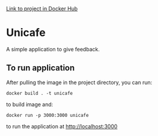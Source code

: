 [Link to project in Docker Hub](https://hub.docker.com/r/hannajan/unicafe)

# Unicafe

A simple application to give feedback.

## To run application

After pulling the image in the project directory, you can run:

`docker build . -t unicafe`

to build image and:

`docker run -p 3000:3000 unicafe`

to run the application at [http://localhost:3000](http://localhost:3000)